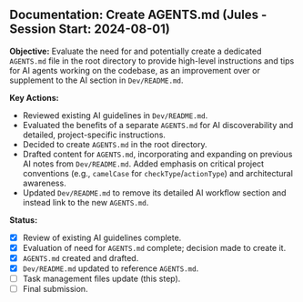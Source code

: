 ## Documentation: Create AGENTS.md (Jules - Session Start: 2024-08-01)

**Objective:** Evaluate the need for and potentially create a dedicated `AGENTS.md` file in the root directory to provide high-level instructions and tips for AI agents working on the codebase, as an improvement over or supplement to the AI section in `Dev/README.md`.

**Key Actions:**
*   Reviewed existing AI guidelines in `Dev/README.md`.
*   Evaluated the benefits of a separate `AGENTS.md` for AI discoverability and detailed, project-specific instructions.
*   Decided to create `AGENTS.md` in the root directory.
*   Drafted content for `AGENTS.md`, incorporating and expanding on previous AI notes from `Dev/README.md`. Added emphasis on critical project conventions (e.g., `camelCase` for `checkType`/`actionType`) and architectural awareness.
*   Updated `Dev/README.md` to remove its detailed AI workflow section and instead link to the new `AGENTS.md`.

**Status:**
*   [x] Review of existing AI guidelines complete.
*   [x] Evaluation of need for `AGENTS.md` complete; decision made to create it.
*   [x] `AGENTS.md` created and drafted.
*   [x] `Dev/README.md` updated to reference `AGENTS.md`.
*   [ ] Task management files update (this step).
*   [ ] Final submission.
